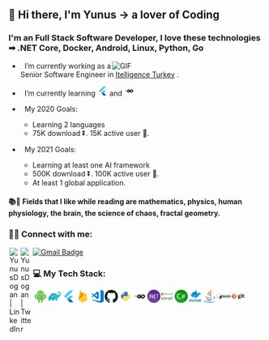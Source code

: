 ## 👋 Hi there, I'm Yunus → a lover of Coding <br />
### I'm an Full Stack Software Developer, I love these technologies ➡ .NET Core, Docker, Android, Linux, Python, Go
<img align="right" width="300" alt="GIF" src="https://avatars1.githubusercontent.com/u/22774511?s=460&u=755f2ff3984bcef5d45bc3bd1b87cb4ae6a38e67&v=4" />

-   &nbsp;&nbsp;I’m currently working as a Senior Software Engineer in [Itelligence Turkey](https://itelligencegroup.com/tr-en/) .
-    &nbsp;&nbsp;I’m currently learning [<img  alt="Flutter" width="20px" src="https://raw.githubusercontent.com/github/explore/80688e429a7d4ef2fca1e82350fe8e3517d3494d/topics/flutter/flutter.png"/>](https://github.com/topics/flutter) and <img alt="Flutter" width="20px" src="https://raw.githubusercontent.com/github/explore/80688e429a7d4ef2fca1e82350fe8e3517d3494d/topics/go/go.png"/>

- &nbsp;&nbsp;My 2020 Goals:
  - Learning 2 languages
  - 75K download ⏬. 15K active user 👱.
- &nbsp;&nbsp;My 2021 Goals:
  - Learning at least one AI framework
  - 500K download ⏬. 100K active user 👱.
  - At least 1 global application.
  
#### 📚📖 Fields that I like while reading are mathematics, physics, human physiology, the brain, the science of chaos, fractal geometry.

### 🤝🏻 Connect with me:

[<img align="left"  style="margin-left:2px" alt="YunusDogan | LinkedIn" width="22px" src="https://seeklogo.com/images/L/linkedin-in-icon-logo-2E34704F04-seeklogo.com.png" />](https://www.linkedin.com/in/yunusdgn/)
[<img align="left"  style="margin-right:2px" alt="YunusDogan | Twitter" width="22px" src="https://seeklogo.com/images/T/twitter-2012-positive-logo-916EDF1309-seeklogo.com.png" />](https://twitter.com/yunusdgn_tr)
[![Gmail Badge](https://img.shields.io/badge/-yunusdgntr@gmail.com-c14438?style=flat-square&logo=Gmail&logoColor=white&link=mailto:yunusdgntr@gmail.com)](mailto:yunusdgntr@gmail.com)
<br />

### 💻 My Tech Stack:

[<img align="left" style="margin-left:2px"  alt="Android" width="26px" src="https://raw.githubusercontent.com/github/explore/80688e429a7d4ef2fca1e82350fe8e3517d3494d/topics/android/android.png" />](https://github.com/topics/android)
[<img align="left" style="margin-left:2px"  alt="Gradle" width="26px" src="https://raw.githubusercontent.com/github/explore/80688e429a7d4ef2fca1e82350fe8e3517d3494d/topics/gradle/gradle.png" />](https://github.com/topics/gradle)
[<img align="left" style="margin-left:2px"  alt="Flutter" width="26px" src="https://raw.githubusercontent.com/github/explore/80688e429a7d4ef2fca1e82350fe8e3517d3494d/topics/flutter/flutter.png" />](https://github.com/topics/flutter)
[<img align="left" style="margin-left:2px"  alt="Firebase" width="26px" src="https://raw.githubusercontent.com/github/explore/80688e429a7d4ef2fca1e82350fe8e3517d3494d/topics/firebase/firebase.png" />](https://github.com/topics/firebase)
[<img align="left" style="margin-left:2px"  alt="Visual Studio Code" width="26px" src="https://raw.githubusercontent.com/github/explore/80688e429a7d4ef2fca1e82350fe8e3517d3494d/topics/visual-studio-code/visual-studio-code.png" />](https://github.com/topics/visual-studio-code)
[<img align="left" style="margin-left:2px"  alt="GitHub" width="26px" src="https://raw.githubusercontent.com/github/explore/78df643247d429f6cc873026c0622819ad797942/topics/github/github.png" />](https://github.com)
[<img align="left" style="margin-left:2px"  alt="Python" width="26px" src="https://raw.githubusercontent.com/github/explore/80688e429a7d4ef2fca1e82350fe8e3517d3494d/topics/python/python.png" />](https://github.com/topics/python)
[<img align="left" style="margin-left:2px"  alt="Go" width="26px" src="https://raw.githubusercontent.com/github/explore/80688e429a7d4ef2fca1e82350fe8e3517d3494d/topics/go/go.png" />](https://github.com/topics/go)
[<img align="left" style="margin-left:2px"  alt="dotnet" width="26px" src="https://raw.githubusercontent.com/github/explore/93d8a67084f94b2a444e510199a6e7622e5b09a3/topics/dotnet/dotnet.png" />](https://github.com/topics/dotnet)
[<img align="left" alt="aspnet" width="26px" src="https://raw.githubusercontent.com/github/explore/80688e429a7d4ef2fca1e82350fe8e3517d3494d/topics/aspnet/aspnet.png" />](https://github.com/topics/aspnet)
[<img align="left" style="margin-left:2px"  alt="csharp" width="26px" src="https://raw.githubusercontent.com/github/explore/80688e429a7d4ef2fca1e82350fe8e3517d3494d/topics/csharp/csharp.png" />](https://github.com/topics/csharp)
[<img align="left" style="margin-left:2px" alt="docker" width="26px" src="https://raw.githubusercontent.com/github/explore/80688e429a7d4ef2fca1e82350fe8e3517d3494d/topics/docker/docker.png" />](https://github.com/topics/docker)
[<img align="left" style="margin-left:2px" alt="Java" width="26px" src="https://raw.githubusercontent.com/github/explore/80688e429a7d4ef2fca1e82350fe8e3517d3494d/topics/java/java.png" />](https://github.com/topics/java)
[<img align="left" alt="Bash" width="26px" style="margin-left:2px" src="https://raw.githubusercontent.com/github/explore/80688e429a7d4ef2fca1e82350fe8e3517d3494d/topics/bash/bash.png" />](https://github.com/topics/bash)
[<img align="left" alt="Git" width="26px" style="margin-left:2px" src="https://raw.githubusercontent.com/github/explore/80688e429a7d4ef2fca1e82350fe8e3517d3494d/topics/git/git.png" />](https://github.com/topics/git)